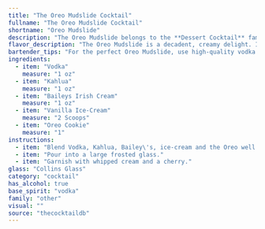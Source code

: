 ```yaml
---
title: "The Oreo Mudslide Cocktail"
fullname: "The Oreo Mudslide Cocktail"
shortname: "Oreo Mudslide"
description: "The Oreo Mudslide belongs to the **Dessert Cocktail** family, a category that emerged in the late 19th century.  Its origins are likely contemporary, inspired by the popular Mudslide cocktail but with the playful addition of Oreo cookies, echoing the dessert-like nature of this family. "
flavor_description: "The Oreo Mudslide is a decadent, creamy delight. It's a symphony of sweet and smooth flavors, with the vodka providing a subtle kick. The Kahlua lends its rich coffee notes, while Baileys Irish Cream adds a hint of chocolate and vanilla. The ice cream rounds out the experience with its velvety texture and sweetness. The Oreo cookie adds a delightful crunch and a touch of chocolatey goodness. It's a truly indulgent treat that's perfect for satisfying those sweet cravings. "
bartender_tips: "For the perfect Oreo Mudslide, use high-quality vodka and Kahlua.  Soften the vanilla ice cream slightly for easier blending.  Don't overblend! You want a thick, milkshake-like consistency. Crush the Oreo cookies finely and use a cocktail shaker to chill the drink before serving. Garnish with a crumbled Oreo for that final touch. "
ingredients:
  - item: "Vodka"
    measure: "1 oz"
  - item: "Kahlua"
    measure: "1 oz"
  - item: "Baileys Irish Cream"
    measure: "1 oz"
  - item: "Vanilla Ice-Cream"
    measure: "2 Scoops"
  - item: "Oreo Cookie"
    measure: "1"
instructions:
  - item: "Blend Vodka, Kahlua, Bailey\'s, ice-cream and the Oreo well in a blender."
  - item: "Pour into a large frosted glass."
  - item: "Garnish with whipped cream and a cherry."
glass: "Collins Glass"
category: "cocktail"
has_alcohol: true
base_spirit: "vodka"
family: "other"
visual: ""
source: "thecocktaildb"
---
```


